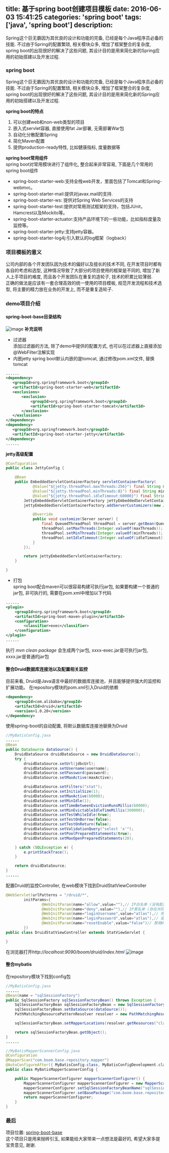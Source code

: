 title: 基于spring boot创建项目模板
date: 2016-06-03 15:41:25
categories: 'spring boot'
tags: ['java', 'spring boot']
description:
---
Spring这个巨无霸因为其优良的设计和功能的完备, 已经是每个Java程序员必备的技能. 不过由于Spring的配置繁琐, 相关模块众多, 增加了框架整合的复杂度, spring boot的出现很好的解决了这些问题, 其设计目的是用来简化新的Spring应用的初始搭建以及开发过程.
<!--more-->

### spring boot
Spring这个巨无霸因为其优良的设计和功能的完备, 已经是每个Java程序员必备的技能. 不过由于Spring的配置繁琐, 相关模块众多, 增加了框架整合的复杂度, spring boot的出现很好的解决了这些问题, 其设计目的是用来简化新的Spring应用的初始搭建以及开发过程.

**spring boot的特点**
1. 可以创建web和non-web类型的项目
2. 嵌入式servlet容器, 直接使用fat Jar部署, 无需部署War包
3. 自动化分散配置Spring
4. 简化Maven配置
5. 提供production-ready特性, 比如健康指标, 度量数据等

**spring boot常用组件**  
spring boot对常用模块进行了组件化, 整合起来非常容易, 下面是几个常用的spring boot组件  
- spring-boot-starter-web:支持全栈web开发，里面包括了Tomcat和Spring-webmvc。
- spring-boot-starter-mail:提供对javax.mail的支持.
- spring-boot-starter-ws: 提供对Spring Web Services的支持
- spring-boot-starter-test:提供对常用测试框架的支持，包括JUnit，Hamcrest以及Mockito等。
- spring-boot-starter-actuator:支持产品环境下的一些功能，比如指标度量及监控等。
- spring-boot-starter-jetty:支持jetty容器。
- spring-boot-starter-log4j:引入默认的log框架（logback）

### 项目模板的意义
公司内部的各个开发团队因为技术的偏好以及擅长的技术不同, 在开发项目时都有各自的考虑和选型, 这种情况导致了大部分的项目使用的框架是不同的, 增加了新人上手项目的难度, 而且各个开发团队在重复的造轮子, 技术的积累比较薄弱.  
正确的做法是应该有一套合理高效的统一使用的项目模板, 规范开发流程和技术选型, 将主要的精力放在业务的开发上, 而不是重复造轮子.

### demo项目介绍
#### spring-boot-base目录结构
![image](http://7ls0sn.com1.z0.glb.clouddn.com/spring-boot-base.jpg-w980)
**补充说明**
- 过滤器  
添加过滤器的方法, 除了demo中提供的配置方式, 也可以在过滤器上直接添加@WebFilter注解实现
- 内嵌jetty
spring boot默认内嵌的是tomcat, 通过修改pom.xml文件, 替换tomcat
 ```xml
......
<dependency>
    <groupId>org.springframework.boot</groupId>
    <artifactId>spring-boot-starter-web</artifactId>
    <exclusions>
        <exclusion>
            <groupId>org.springframework.boot</groupId>
            <artifactId>spring-boot-starter-tomcat</artifactId>
        </exclusion>
    </exclusions>
</dependency>
<dependency>
    <groupId>org.springframework.boot</groupId>
    <artifactId>spring-boot-starter-jetty</artifactId>
</dependency>
......
```
**jetty高级配置**
```java
@Configuration
public class JettyConfig {

    @Bean
    public EmbeddedServletContainerFactory servletContainerFactory(
            @Value("${jetty.threadPool.maxThreads:256}") final String maxThreads,
            @Value("${jetty.threadPool.minThreads:8}") final String minThreads,
            @Value("${jetty.threadPool.idleTimeout:60000}") final String idleTimeout) {
        JettyEmbeddedServletContainerFactory jettyEmbeddedServletContainerFactory = new JettyEmbeddedServletContainerFactory();
        jettyEmbeddedServletContainerFactory.addServerCustomizers(new JettyServerCustomizer() {

            @Override
            public void customize(Server server) {
                final QueuedThreadPool threadPool = server.getBean(QueuedThreadPool.class);
                threadPool.setMaxThreads(Integer.valueOf(maxThreads));
                threadPool.setMinThreads(Integer.valueOf(minThreads));
                threadPool.setIdleTimeout(Integer.valueOf(idleTimeout));
            }
        });

        return jettyEmbeddedServletContainerFactory;
    }

}
```
- 打包  
spring boot配合maven可以很容易构建可执行jar包, 如果要构建一个普通的jar包, 非可执行的, 需要在pom.xml中增加以下代码
```xml
......
<plugin>
    <groupId>org.springframework.boot</groupId>
    <artifactId>spring-boot-maven-plugin</artifactId>
    <configuration>
        <classifier>exec</classifier>
    </configuration>
</plugin>
......
```
执行 *mvn clean package* 会生成两个jar包, xxxx-exec.jar是可执行jar包, xxxx.jar是普通的jar包

#### 整合Druid数据库连接池以及配置相关监控
目前来看, Druid是Java语言中最好的数据库连接池，并且能够提供强大的监控和扩展功能。
在repository模块的pom.xml引入Druid的依赖
```xml
<dependency>
    <groupId>com.alibaba</groupId>
    <artifactId>druid</artifactId>
    <version>1.0.20</version>
</dependency>
```
使用spring-boot的自动配置, 将默认数据库连接池替换为Druid
```java
//MyBatisConfig.java
......
@Bean
public DataSource dataSource() {
    DruidDataSource druidDataSource = new DruidDataSource();
    try {
        druidDataSource.setUrl(jdbcUrl);
        druidDataSource.setUsername(username);
        druidDataSource.setPassword(password);
        druidDataSource.setMaxActive(maxActive);

        druidDataSource.setFilters("stat");
        druidDataSource.setInitialSize(1);
        druidDataSource.setMaxActive(60000);
        druidDataSource.setMinIdle(1);
        druidDataSource.setTimeBetweenEvictionRunsMillis(60000);
        druidDataSource.setMinEvictableIdleTimeMillis(300000);
        druidDataSource.setTestWhileIdle(true);
        druidDataSource.setTestOnBorrow(false);
        druidDataSource.setTestOnReturn(false);
        druidDataSource.setValidationQuery("select 'x'");
        druidDataSource.setPoolPreparedStatements(true);
        druidDataSource.setMaxOpenPreparedStatements(20);

    } catch (SQLException e) {
        e.printStackTrace();
    }

    return druidDataSource;
}
......

```
配置Druid的监控Controller, 在web模块下找到DruidStatViewController
```java
@WebServlet(urlPatterns = "/druid/*",
        initParams={
                @WebInitParam(name="allow",value=""),// IP白名单 (没有配置或者为空，则允许所有访问)
                @WebInitParam(name="deny",value=""),// IP黑名单 (存在共同时，deny优先于allow)
                @WebInitParam(name="loginUsername",value="atlas"),// 用户名
                @WebInitParam(name="loginPassword",value="atlas"),// 密码
                @WebInitParam(name="resetEnable",value="false")// 禁用HTML页面上的“Reset All”功能
        })
public class DruidStatViewController extends StatViewServlet {

}
```
在浏览器打开*http://localhost:9090/boom/druid/index.html*
![image](http://7ls0sn.com1.z0.glb.clouddn.com/druid.jpg-w980)

#### 整合mybatis
在repository模块下找到config包
```java
//MyBatisConfig.java
......
@Bean(name = "sqlSessionFactory")
public SqlSessionFactory sqlSessionFactoryBean() throws Exception {
    SqlSessionFactoryBean sqlSessionFactoryBean = new SqlSessionFactoryBean();
    sqlSessionFactoryBean.setDataSource(dataSource());
    PathMatchingResourcePatternResolver resolver = new PathMatchingResourcePatternResolver();

    sqlSessionFactoryBean.setMapperLocations(resolver.getResources("classpath:/mybatis/*.xml"));

    return sqlSessionFactoryBean.getObject();
}
......

```
```java
//MyBatisMapperScannerConfig.java
@Configuration
@MapperScan("com.boom.base.repository.mapper")
@AutoConfigureAfter({ MyBatisConfig.class, MyBatisConfigDevelopment.class })
public class MyBatisMapperScannerConfig {

    public MapperScannerConfigurer mapperScannerConfigurer() {
        MapperScannerConfigurer mapperScannerConfigurer = new MapperScannerConfigurer();
        mapperScannerConfigurer.setSqlSessionFactoryBeanName("sqlSessionFactory");
        mapperScannerConfigurer.setBasePackage("com.boom.base.repository.mapper");
        return mapperScannerConfigurer;
    }
}

```

### 最后
项目位置: [spring-boot-base](https://github.com/boomya/spring-boot-base)   
这个项目只是用来抛砖引玉, 如果能给大家带来一点想法是最好的, 希望大家多提宝贵意见, 谢谢.

